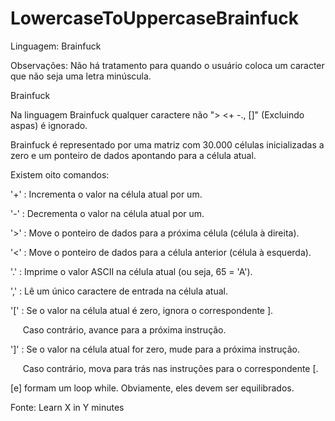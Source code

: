 # LowercaseToUppercaseBrainfuck
Linguagem: Brainfuck

Observações: Não há tratamento para quando o usuário coloca um caracter que não seja uma letra minúscula.


Brainfuck

Na linguagem Brainfuck qualquer caractere não "> <+ -., []" (Excluindo aspas) é ignorado.


Brainfuck é representado por uma matriz com 30.000 células inicializadas a zero
e um ponteiro de dados apontando para a célula atual.


Existem oito comandos:

'+' : Incrementa o valor na célula atual por um.

'-' : Decrementa o valor na célula atual por um.

'>' : Move o ponteiro de dados para a próxima célula (célula à direita).

'<' : Move o ponteiro de dados para a célula anterior (célula à esquerda).

'.' : Imprime o valor ASCII na célula atual (ou seja, 65 = 'A').

',' : Lê um único caractere de entrada na célula atual.

'[' : Se o valor na célula atual é zero, ignora o correspondente ].

     Caso contrário, avance para a próxima instrução.
     
']' : Se o valor na célula atual for zero, mude para a próxima instrução.

     Caso contrário, mova para trás nas instruções para o correspondente [.
     

[e] formam um loop while. Obviamente, eles devem ser equilibrados.

Fonte: Learn X in Y minutes
